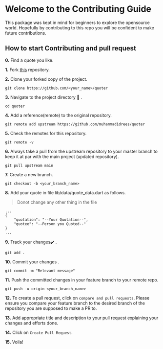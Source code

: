 # Welcome to the Contributing Guide

This package was kept in mind for beginners to explore the opensource world. Hopefully by contributing to this repo you will be confident to make future contributions.

## How to start Contributing and pull request

**0.** Find a quote you like.

**1.**  Fork [this](https://github.com/muhammadidrees/quoter) repository.

**2.**  Clone your forked copy of the project.

```
git clone https://github.com/<your_name>/quoter
```

**3.** Navigate to the project directory :file_folder: .

```
cd quoter
```

**4.** Add a reference(remote) to the original repository.

```
git remote add upstream https://github.com/muhammadidrees/quoter
```

**5.** Check the remotes for this repository.
```
git remote -v
```

**6.** Always take a pull from the upstream repository to your master branch to keep it at par with the main project (updated repository).

```
git pull upstream main
```

**7.** Create a new branch.

```
git checkout -b <your_branch_name>
```

**8.** Add your quote in file lib/data/quote_data.dart as follows.

> Donot change any other thing in the file

```
...
{
    "quotation": "--Your Quotation--", 
    "quotee": "--Person you Quoted--"
}
...
```


**9.** Track your changes:heavy_check_mark: .

```
git add . 
```

**10.** Commit your changes .

```
git commit -m "Relevant message"
```

**11.** Push the committed changes in your feature branch to your remote repo.
```
git push -u origin <your_branch_name>
```

**12.** To create a pull request, click on `compare and pull requests`. Please ensure you compare your feature branch to the desired branch of the repository you are supposed to make a PR to.


**13.** Add appropriate title and description to your pull request explaining your changes and efforts done.


**14.** Click on `Create Pull Request`.


**15.** Voila!
